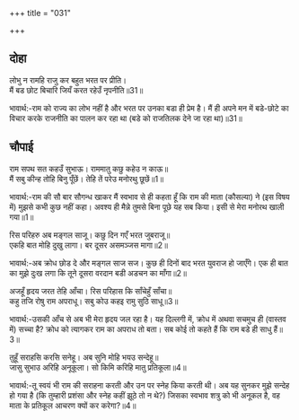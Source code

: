+++
title = "031"

+++
## दोहा
लोभु न रामहि राजु कर बहुत भरत पर प्रीति।  
मैं बड छोट बिचारि जियँ करत रहेउँ नृपनीति॥31॥  

भावार्थ:-राम को राज्य का लोभ नहीं है और भरत पर उनका बडा ही प्रेम है। मैं ही अपने मन में बडे-छोटे का विचार करके राजनीति का पालन कर रहा था (बडे को राजतिलक देने जा रहा था)॥31॥  




## चौपाई
राम सपथ सत कहउँ सुभाऊ। राममातु कछु कहेउ न काऊ॥  
मैं सबु कीन्ह तोहि बिनु पूँछें। तेहि तें परेउ मनोरथु छूछें॥1॥  

भावार्थ:-राम की सौ बार सौगन्ध खाकर मैं स्वभाव से ही कहता हूँ कि राम की माता (कौसल्या) ने (इस विषय में) मुझसे कभी कुछ नहीं कहा। अवश्य ही मैन्ने तुमसे बिना पूछे यह सब किया। इसी से मेरा मनोरथ खाली गया॥1॥  

रिस परिहरु अब मङ्गल साजू। कछु दिन गएँ भरत जुबराजू॥  
एकहि बात मोहि दुखु लागा। बर दूसर असमञ्जस मागा॥2॥  

भावार्थ:-अब क्रोध छोड दे और मङ्गल साज सज। कुछ ही दिनों बाद भरत युवराज हो जाएँगे। एक ही बात का मुझे दुःख लगा कि तूने दूसरा वरदान बडी अडचन का माँगा॥2॥  

अजहूँ हृदय जरत तेहि आँचा। रिस परिहास कि साँचेहुँ साँचा॥  
कहु तजि रोषु राम अपराधू। सबु कोउ कहइ रामु सुठि साधू॥3॥  

भावार्थ:-उसकी आँच से अब भी मेरा हृदय जल रहा है। यह दिल्लगी में, क्रोध में अथवा सचमुच ही (वास्तव में) सच्चा है? क्रोध को त्यागकर राम का अपराध तो बता। सब कोई तो कहते हैं कि राम बडे ही साधु हैं॥3॥  

तुहूँ सराहसि करसि सनेहू। अब सुनि मोहि भयउ सन्देहू॥  
जासु सुभाउ अरिहि अनूकूला। सो किमि करिहि मातु प्रतिकूला॥4॥  

भावार्थ:-तू स्वयं भी राम की सराहना करती और उन पर स्नेह किया करती थी। अब यह सुनकर मुझे सन्देह हो गया है (कि तुम्हारी प्रशंसा और स्नेह कहीं झूठे तो न थे?) जिसका स्वभाव शत्रु को भी अनूकल है, वह माता के प्रतिकूल आचरण क्यों कर करेगा?॥4॥  


